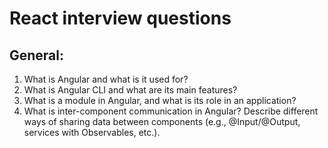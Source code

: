 # React interview questions

## General:

1. What is Angular and what is it used for?
2. What is Angular CLI and what are its main features?
3. What is a module in Angular, and what is its role in an application?
4. What is inter-component communication in Angular? Describe different ways of sharing data between components (e.g., @Input/@Output, services with Observables, etc.).

